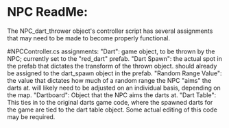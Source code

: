 # NPC ReadMe: 
The NPC_dart_thrower object's controller script has several assignments that may need to be made to become properly functional. 

#NPCController.cs assignments:
"Dart": game object, to be thrown by the NPC; currently set to the "red_dart" prefab.
"Dart Spawn": the actual spot in the prefab that dictates the transform of the thrown object. should already be assigned to the dart_spawn object in the prefab.
"Random Range Value": the value that dictates how much of a random range the NPC "aims" the darts at. will likely need to be adjusted on an individual basis, depending on the map.
"Dartboard": Object that the NPC aims the darts at.
"Dart Table": This ties in to the original darts game code, where the spawned darts for the game are tied to the dart table object. Some actual editing of this code may be required.

